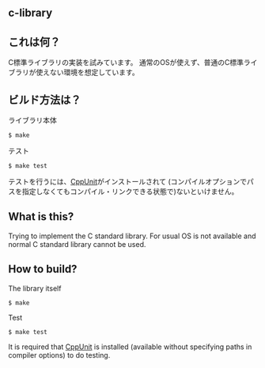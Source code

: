 c-library
---------

## これは何？

C標準ライブラリの実装を試みています。
通常のOSが使えず、普通のC標準ライブラリが使えない環境を想定しています。

## ビルド方法は？

ライブラリ本体

```
$ make
```

テスト

```
$ make test
```

テストを行うには、[CppUnit](https://sourceforge.net/projects/cppunit/)がインストールされて
(コンパイルオプションでパスを指定しなくてもコンパイル・リンクできる状態で)ないといけません。

## What is this?

Trying to implement the C standard library.
For usual OS is not available and normal C standard library cannot be used.

## How to build?

The library itself

```
$ make
```

Test

```
$ make test
```

It is required that [CppUnit](https://sourceforge.net/projects/cppunit/) is installed
(available without specifying paths in compiler options) to do testing.

